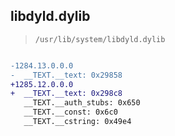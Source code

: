 ## libdyld.dylib

> `/usr/lib/system/libdyld.dylib`

```diff

-1284.13.0.0.0
-  __TEXT.__text: 0x29858
+1285.12.0.0.0
+  __TEXT.__text: 0x298c8
   __TEXT.__auth_stubs: 0x650
   __TEXT.__const: 0x6c0
   __TEXT.__cstring: 0x49e4

```
